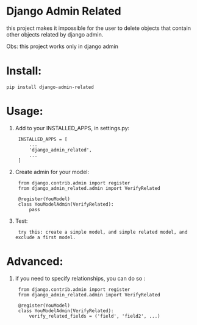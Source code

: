 Django Admin Related
====================

this project makes it impossible for the user to delete objects that contain other objects related by django admin.

Obs: this project works only in django admin

# Install:
    pip install django-admin-related

# Usage:

1. Add to your INSTALLED_APPS, in settings.py:

        INSTALLED_APPS = [  
            ...
            'django_admin_related',
            ...
        ]  

2. Create admin for your model:

        from django.contrib.admin import register
        from django_admin_related.admin import VerifyRelated

        @register(YouModel)
        class YouModelAdmin(VerifyRelated):
            pass

3. Test:

        try this: create a simple model, and simple related model, and exclude a first model.

# Advanced:

1. if you need to specify relationships, you can do so :

        from django.contrib.admin import register
        from django_admin_related.admin import VerifyRelated

        @register(YouModel)
        class YouModelAdmin(VerifyRelated):
            verify_related_fields = ('field', 'field2', ...)
